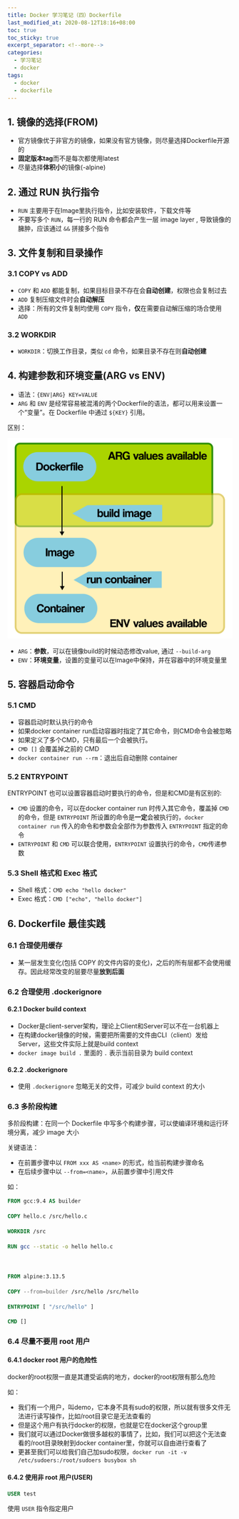 ```yaml
---
title: Docker 学习笔记（四）Dockerfile
last_modified_at: 2020-08-12T18:16+08:00
toc: true
toc_sticky: true
excerpt_separator: <!--more-->
categories:
  - 学习笔记
  - docker
tags:
  - docker
  - dockerfile
---
```


## 1. 镜像的选择(FROM)

- 官方镜像优于非官方的镜像，如果没有官方镜像，则尽量选择Dockerfile开源的
- **固定版本tag**而不是每次都使用latest
- 尽量选择**体积小**的镜像(-alpine)

## 2. 通过 RUN 执行指令

- `RUN` 主要用于在Image里执行指令，比如安装软件，下载文件等
- 不要写多个 `RUN`，每一行的 RUN 命令都会产生一层 image layer , 导致镜像的臃肿，应该通过 `&&` 拼接多个指令

## 3. 文件复制和目录操作

### 3.1 COPY vs ADD

- `COPY` 和 `ADD` 都能复制，如果目标目录不存在会**自动创建**，权限也会复制过去
- `ADD` 复制压缩文件时会**自动解压**
- 选择：所有的文件复制均使用 `COPY` 指令，**仅**在需要自动解压缩的场合使用 `ADD`

### 3.2 WORKDIR

- `WORKDIR`：切换工作目录，类似 `cd` 命令，如果目录不存在则**自动创建**

<!--more-->

## 4. 构建参数和环境变量(ARG vs ENV)

- 语法：`{ENV|ARG} KEY=VALUE`
- `ARG` 和 `ENV` 是经常容易被混淆的两个Dockerfile的语法，都可以用来设置一个“变量”。在 Dockerfile 中通过 `${KEY}` 引用。

区别：

![ARG vs ENV](/assets/images/posts/notes/devops/docker/imooc/docker_environment_build_args.png)

- `ARG`：**参数**，可以在镜像build的时候动态修改value, 通过 `--build-arg`
- `ENV`：**环境变量**，设置的变量可以在Image中保持，并在容器中的环境变量里

## 5. 容器启动命令 

### 5.1 CMD

- 容器启动时默认执行的命令
- 如果docker container run启动容器时指定了其它命令，则CMD命令会被忽略
- 如果定义了多个CMD，只有最后一个会被执行。
- `CMD []` 会覆盖掉之前的 CMD
- `docker container run --rm`：退出后自动删除 container

### 5.2 ENTRYPOINT

ENTRYPOINT 也可以设置容器启动时要执行的命令，但是和CMD是有区别的:

- `CMD` 设置的命令，可以在docker container run 时传入其它命令，覆盖掉 `CMD` 的命令，但是 `ENTRYPOINT` 所设置的命令是**一定**会被执行的，`docker container run` 传入的命令和参数会全部作为参数传入 `ENTRYPOINT` 指定的命令
- `ENTRYPOINT` 和 `CMD` 可以联合使用，`ENTRYPOINT` 设置执行的命令，`CMD`传递参数

### 5.3 Shell 格式和 Exec 格式

- Shell 格式：`CMD echo "hello docker"`
- Exec 格式：`CMD ["echo", "hello docker"]`

## 6. Dockerfile 最佳实践

### 6.1 合理使用缓存

- 某一层发生变化(包括 COPY 的文件内容的变化)，之后的所有层都不会使用缓存。因此经常改变的层要尽量**放到后面**

### 6.2 合理使用 .dockerignore

#### 6.2.1 Docker build context

- Docker是client-server架构，理论上Client和Server可以不在一台机器上
- 在构建docker镜像的时候，需要把所需要的文件由CLI（client）发给Server，这些文件实际上就是build context
- `docker image build .` 里面的 `.` 表示当前目录为 build context

#### 6.2.2 .dockerignore

- 使用 `.dockerignore` 忽略无关的文件，可减少 build context 的大小

### 6.3 多阶段构建

多阶段构建：在同一个 Dockerfile 中写多个构建步骤，可以使编译环境和运行环境分离，减少 image 大小

关键语法：
- 在前置步骤中以 `FROM xxx AS <name>` 的形式，给当前构建步骤命名
- 在后续步骤中以 `--from=<name>`，从前置步骤中引用文件

如：
```dockerfile
FROM gcc:9.4 AS builder

COPY hello.c /src/hello.c

WORKDIR /src

RUN gcc --static -o hello hello.c



FROM alpine:3.13.5

COPY --from=builder /src/hello /src/hello

ENTRYPOINT [ "/src/hello" ]

CMD []
```

### 6.4 尽量不要用 root 用户

#### 6.4.1 docker root 用户的危险性

docker的root权限一直是其遭受诟病的地方，docker的root权限有那么危险

如：
- 我们有一个用户，叫demo，它本身不具有sudo的权限，所以就有很多文件无法进行读写操作，比如/root目录它是无法查看的
- 但是这个用户有执行docker的权限，也就是它在docker这个group里
- 我们就可以通过Docker做很多越权的事情了，比如，我们可以把这个无法查看的/root目录映射到docker container里，你就可以自由进行查看了
- 更甚至我们可以给我们自己加sudo权限，`docker run -it -v /etc/sudoers:/root/sudoers busybox sh`

#### 6.4.2 使用非 root 用户(USER)

```dockerfile
USER test
```
使用 `USER` 指令指定用户


